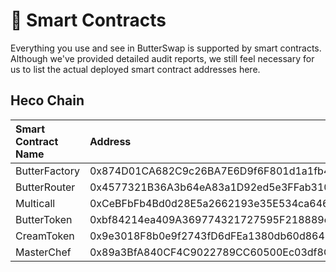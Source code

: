# 📑 Smart Contracts

Everything you use and see in ButterSwap is supported by smart contracts. Although we've provided detailed audit reports, we still feel necessary for us to list the actual deployed smart contract addresses here.

## Heco Chain

| Smart Contract Name | Address |
| :--- | :--- |
| ButterFactory | 0x874D01CA682C9c26BA7E6D9f6F801d1a1fb49201 |
| ButterRouter | 0x4577321B36A3b64eA83a1D92ed5e3FFab3106342 |
| Multicall | 0xCeBFbFb4Bd0d28E5a2662193e35E534ca6465f73 |
| ButterToken | 0xbf84214ea409A369774321727595F218889eD943 |
| CreamToken | 0x9e3018F8b0e9f2743fD6dFEa1380db60d864207f |
| MasterChef | 0x89a3BfA840CF4C9022789CC60500Ec03df8C2935 |

